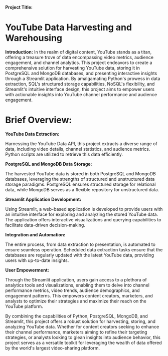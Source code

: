 
**Project Title:** 
  # YouTube Data Harvesting and Warehousing

**Introduction:** 
  In the realm of digital content, YouTube stands as a titan, 
offering a treasure trove of data encompassing video metrics, audience engagement, 
and channel analytics. This project endeavors to create a comprehensive solution 
for harvesting YouTube data, storing it in PostgreSQL and MongoDB databases,
and presenting interactive insights through a Streamlit application. 
By amalgamating Python's prowess in data extraction, SQL's structured storage capabilities, 
NoSQL's flexibility, and Streamlit's intuitive interface design, 
this project aims to empower users with actionable insights into YouTube channel performance 
and audience engagement.


# Brief Overview:

**YouTube Data Extraction:**

  Harnessing the YouTube Data API, this project extracts a diverse range of data, including video details, 
  channel statistics, and audience metrics. Python scripts are utilized to retrieve this data efficiently.

**PostgreSQL and MongoDB Data Storage:**

  The harvested YouTube data is stored in both PostgreSQL and MongoDB databases, leveraging the strengths of 
  structured and unstructured data storage paradigms. PostgreSQL ensures structured storage for relational data,
  while MongoDB serves as a flexible repository for unstructured data.

**Streamlit Application Development:**

  Using Streamlit, a web-based application is developed to provide users with an intuitive interface for exploring 
  and analyzing the stored YouTube data. The application offers interactive visualizations and querying capabilities
  to facilitate data-driven decision-making.

**Integration and Automation:**

  The entire process, from data extraction to presentation, is automated to ensure seamless operation. 
  Scheduled data extraction tasks ensure that the databases are regularly updated with the latest YouTube data, 
  providing users with up-to-date insights.

**User Empowerment:**

  Through the Streamlit application, users gain access to a plethora of analytics tools and visualizations, 
  enabling them to delve into channel performance metrics, video trends, audience demographics, and engagement patterns. 
  This empowers content creators, marketers, and analysts to optimize their strategies and maximize their reach on the YouTube platform.

By combining the capabilities of Python, PostgreSQL, MongoDB, and Streamlit, 
this project offers a robust solution for harvesting, storing, and analyzing YouTube data. 
Whether for content creators seeking to enhance their channel performance, 
marketers aiming to refine their targeting strategies, or analysts looking to glean insights into audience behavior,
this project serves as a versatile toolkit for leveraging the wealth of data 
offered by the world's largest video-sharing platform.
